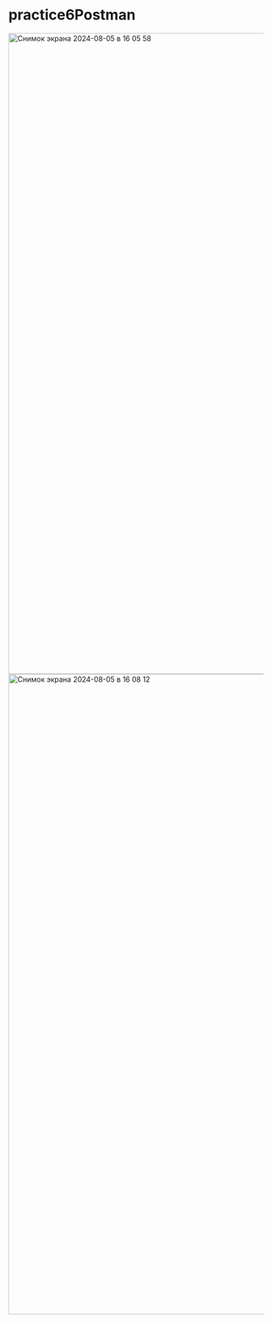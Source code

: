# practice6Postman

<img width="1265" alt="Снимок экрана 2024-08-05 в 16 05 58" src="https://github.com/user-attachments/assets/ca8ce32f-3136-4db7-ad07-f4c2c9834aa9">
<img width="1264" alt="Снимок экрана 2024-08-05 в 16 08 12" src="https://github.com/user-attachments/assets/a369d050-8644-4795-a209-22517b0bda11">
